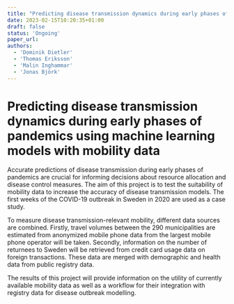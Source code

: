 ```yaml
---
title: "Predicting disease transmission dynamics during early phases of pandemics using machine learning models with mobility data"
date: 2023-02-15T10:20:35+01:00
draft: false
status: 'Ongoing'
paper_url:
authors:
  - 'Dominik Dietler'
  - 'Thomas Eriksson'
  - 'Malin Inghammar'
  - 'Jonas Björk'
---
```


# Predicting disease transmission dynamics during early phases of pandemics using machine learning models with mobility data

Accurate predictions of disease transmission during early phases of pandemics are crucial for informing decisions about resource allocation and disease control measures. The aim of this project is to test the suitability of mobility data to increase the accuracy of disease transmission models. The first weeks of the COVID-19 outbreak in Sweden in 2020 are used as a case study.

To measure disease transmission-relevant mobility, different data sources are combined. Firstly, travel volumes between the 290 municipalities are estimated from anonymized mobile phone data from the largest mobile phone operator will be taken. Secondly, information on the number of returnees to Sweden will be retrieved from credit card usage data on foreign transactions. These data are merged with demographic and health data from public registry data.

The results of this project will provide information on the utility of currently available mobility data as well as a workflow for their integration with registry data for disease outbreak modelling.

